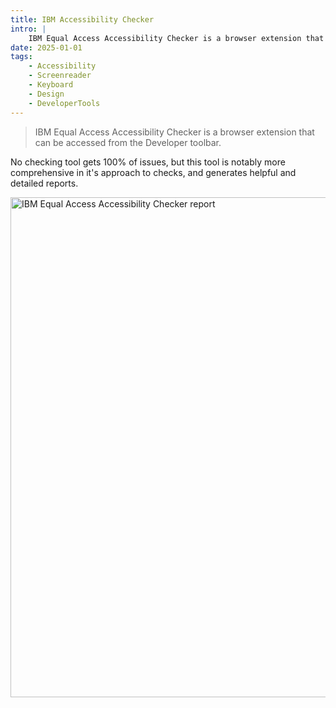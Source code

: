 ```yaml
---
title: IBM Accessibility Checker
intro: |
    IBM Equal Access Accessibility Checker is a browser extension that can be accessed from the Developer toolbar.
date: 2025-01-01
tags:
    - Accessibility
    - Screenreader
    - Keyboard
    - Design
    - DeveloperTools
---
```


> IBM Equal Access Accessibility Checker is a browser extension that can be accessed from the Developer toolbar.

No checking tool gets 100% of issues, but this tool is notably more comprehensive in it's approach to checks, and generates helpful and detailed reports.

<picture>
    <img src="/assets/img/ibm-acccessibility-checker.png" alt="IBM Equal Access Accessibility Checker report" width="800" decoding="async" />
</picture>